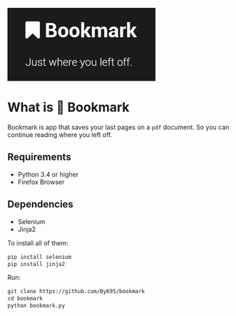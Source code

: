 ![Bookmark logo](./tools/logo/logo.jpg)

# What is :bookmark: Bookmark
Bookmark is app that saves your last pages on a `pdf` document. So you can continue reading where you left off.

## Requirements
 * Python 3.4 or higher
 * Firefox Browser

## Dependencies
 * Selenium 
 * Jinja2 

To install all of them:

    pip install selenium
    pip install jinja2

Run:

    git clone https://github.com/ByK95/bookmark
    cd bookmark
    python bookmark.py